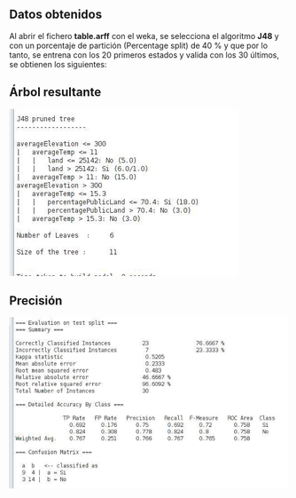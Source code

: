 ## Datos obtenidos

Al abrir el fichero __table.arff__ con el weka, se selecciona el algoritmo __J48__ y con un porcentaje de
partición (Percentage split) de 40 % y que por lo tanto, se entrena con los 20 primeros estados y valida
con los 30 últimos, se obtienen los siguientes:

## Árbol resultante
![](J48_TreeResult.jpg)


## Precisión
![](J48_AccuracyResults.jpg)
